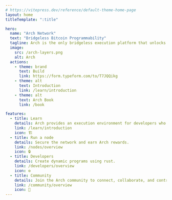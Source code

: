 ```yaml
---
# https://vitepress.dev/reference/default-theme-home-page
layout: home
titleTemplate: ":title"

hero:
  name: "Arch Network"
  text: "Bridgeless Bitcoin Programmability"
  tagline: Arch is the only bridgeless execution platform that unlocks Bitcoin DeFi with Turing-complete smart contracts on the Bitcoin base layer.
  image:
    src: /arch-layers.png
    alt: Arch
  actions:
    - theme: brand
      text: Build
      link: https://form.typeform.com/to/T7JQQikg
    - theme: alt
      text: Introduction
      link: /learn/introduction
    - theme: alt
      text: Arch Book
      link: /book

features:
  - title: Learn
    details: Arch provides an execution environment for developers who want to extend Bitcoin's functionality further.
    link: /learn/introduction
    icon: 🏗️
  - title: Run a node
    details: Secure the network and earn Arch rewards.
    link: /nodes/overview
    icon: 🔒
  - title: Developers
    details: Create dynamic programs using rust.
    link: /developers/overview
    icon: ⚙️
  - title: Community
    details: Join the Arch community to connect, collaborate, and contribute to the future of programmability on Bitcoin.
    link: /community/overview
    icon: 🏰
---
```

